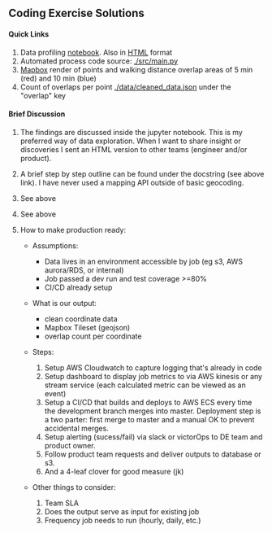 ## Coding Exercise Solutions

#### Quick Links
1. Data profiling [notebook](./src/profile_data.ipynb). Also in [HTML](./notebooks) format
2. Automated process code source: [./src/main.py](./src/main.py)
3. [Mapbox](https://api.mapbox.com/styles/v1/aortega04/ck908h7be005k1iny7a6ztux3/draft.html?fresh=true&title=view&access_token=pk.eyJ1IjoiYW9ydGVnYTA0IiwiYSI6ImNrOHdlNW1heDBkaHczZm1jYmRmOWNobnUifQ.P1NVUDHPJ4DZb1g_XQRAzQ)
render of points and walking distance overlap areas of 5 min (red) and 10 min (blue)
4. Count of overlaps per point [./data/cleaned_data.json](./data/cleaned_data.json) under the "overlap" key


#### Brief Discussion
1. The findings are discussed inside the jupyter notebook. This is my preferred way of data
exploration. When I want to share insight or discoveries I sent an HTML version to other teams
(engineer and/or product).

2. A brief step by step outline can be found under the docstring (see above link). I have never used
a mapping API outside of basic geocoding.
3. See above
4. See above
5. How to make production ready:
    - Assumptions:
        - Data lives in an environment accessible by job (eg s3, AWS aurora/RDS, or internal)
        - Job passed a dev run and test coverage >=80%
        - CI/CD already setup
    - What is our output:
        - clean coordinate data
        - Mapbox Tileset (geojson)
        - overlap count per coordinate
    - Steps:
        1. Setup AWS Cloudwatch to capture logging that's already in code
        2. Setup dashboard to display job metrics to via AWS kinesis or any stream service (each calculated metric
        can be viewed as an event) 
        3. Setup a CI/CD that builds and deploys to AWS ECS every time the development branch merges into
        master. Deployment step is a two parter: first merge to master and a manual OK to prevent
        accidental merges.
        4. Setup alerting (sucess/fail) via slack or victorOps to DE team and product owner.
        5. Follow product team requests and deliver outputs to database or s3.
        5. And a 4-leaf clover for good measure (jk)

    - Other things to consider:
        1. Team SLA
        2. Does the output serve as input for existing job
        3. Frequency job needs to run (hourly, daily, etc.)




